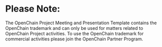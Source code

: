 # Please Note:

The OpenChain Project Meeting and Presentation Template contains the OpenChain trademark and can only be used for matters related to OpenChain Project activities. To use the OpenChain trademark for commercial activities please join the OpenChain Partner Program.